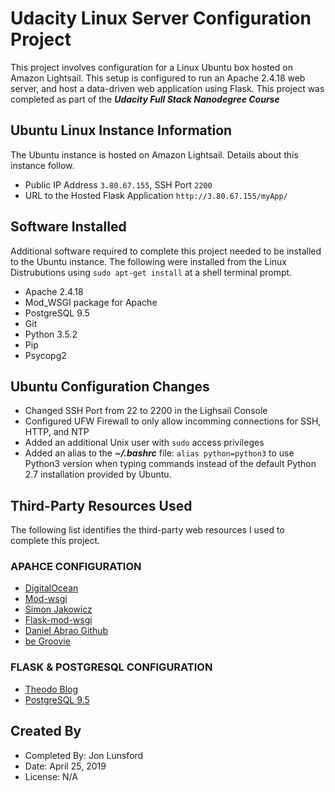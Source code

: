 # Udacity Linux Server Configuration Project
This project involves configuration for a Linux Ubuntu box hosted on Amazon Lightsail.  This setup is configured to run an Apache 2.4.18 web server, and host a data-driven web application using Flask.  This project was completed as part of the **_Udacity Full Stack Nanodegree Course_**

## Ubuntu Linux Instance Information
The Ubuntu instance is hosted on Amazon Lightsail.  Details about this instance follow.
* Public IP Address `3.80.67.155`, SSH Port `2200`
* URL to the Hosted Flask Application `http://3.80.67.155/myApp/`

## Software Installed
Additional software required to complete this project needed to be installed to the Ubuntu instance.  The following were installed from the Linux Distrubutions using `sudo apt-get install` at a shell terminal prompt.
* Apache 2.4.18
* Mod_WSGI package for Apache
* PostgreSQL 9.5
* Git
* Python 3.5.2
* Pip
* Psycopg2

## Ubuntu Configuration Changes
* Changed SSH Port from 22 to 2200 in the Lighsail Console
* Configured UFW Firewall to only allow incomming connections for SSH, HTTP, and NTP
* Added an additional Unix user with `sudo` access privileges
* Added an alias to the **_~/.bashrc_** file: `alias python=python3` to use Python3 version when typing commands instead of the default Python 2.7 installation provided by Ubuntu.


## Third-Party Resources Used
The following list identifies the third-party web resources I used to complete this project.

### APAHCE CONFIGURATION
* [DigitalOcean](https://www.digitalocean.com/community/tutorials/how-to-configure-the-apache-web-server-on-an-ubuntu-or-debian-vps)
* [Mod-wsgi](https://modwsgi.readthedocs.io/en/develop/user-guides/quick-configuration-guide.html?highlight=VirtualHost)
* [Simon Jakowicz](https://www.jakowicz.com/flask-apache-wsgi/)
* [Flask-mod-wsgi](http://flask.pocoo.org/docs/1.0/deploying/mod_wsgi/)
* [Daniel Abrao Github](https://github.com/jungleBadger/-nanodegree-linux-server-troubleshoot/blob/master/Blocked_SSH_port/README.md)
* [be Groovie](https://be.groovie.org/2005/10/07/wsgi_and_wsgi_middleware_is_easy.html)

### FLASK & POSTGRESQL CONFIGURATION
* [Theodo Blog](https://blog.theodo.com/2017/03/developping-a-flask-web-app-with-a-postresql-database-making-all-the-possible-errors/)
* [PostgreSQL 9.5](https://www.postgresql.org/docs/9.5/index.html)

## Created By
* Completed By: Jon Lunsford
* Date: April 25, 2019
* License: N/A


